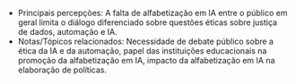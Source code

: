 
- Principais percepções: A falta de alfabetização em IA entre o público em geral limita o diálogo diferenciado sobre questões éticas sobre justiça de dados, automação e IA.
- Notas/Tópicos relacionados: Necessidade de debate público sobre a ética da IA e da automação, papel das instituições educacionais na promoção da alfabetização em IA, impacto da alfabetização em IA na elaboração de políticas.